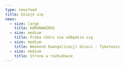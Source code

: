 ```yaml
---
type: newsfeed
title: Dzieje się
news:
  - size: large
    title: KORONAWIRUS
  - size: medium
    title: Próba chóru nie odbędzie się
  - size: medium
    title: Weekend Ewangelizacji dzieci - Tymoteusz
  - size: medium
    title: Strona w rozbudowie
---
```

